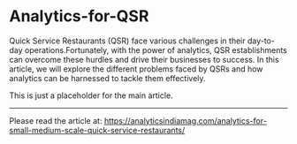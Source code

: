 # Analytics-for-QSR

Quick Service Restaurants (QSR) face various challenges in their day-to-day operations.Fortunately, with the power of analytics, QSR establishments can overcome these hurdles and drive their businesses to success. In this article, we will explore the different problems faced by QSRs and how analytics can be harnessed to tackle them effectively.

This is just a placeholder for the main article.
______________________________________________



Please read the article at: https://analyticsindiamag.com/analytics-for-small-medium-scale-quick-service-restaurants/
